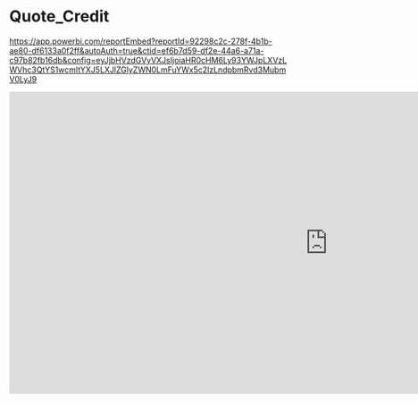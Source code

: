 # Quote_Credit

https://app.powerbi.com/reportEmbed?reportId=92298c2c-278f-4b1b-ae80-df6133a0f2ff&autoAuth=true&ctid=ef6b7d59-df2e-44a6-a71a-c97b82fb16db&config=eyJjbHVzdGVyVXJsIjoiaHR0cHM6Ly93YWJpLXVzLWVhc3QtYS1wcmltYXJ5LXJlZGlyZWN0LmFuYWx5c2lzLndpbmRvd3MubmV0LyJ9

<iframe title="Quote_Project_v01.01.D - Page 1" width="1140" height="541.25" src="https://app.powerbi.com/reportEmbed?reportId=92298c2c-278f-4b1b-ae80-df6133a0f2ff&autoAuth=true&ctid=ef6b7d59-df2e-44a6-a71a-c97b82fb16db&config=eyJjbHVzdGVyVXJsIjoiaHR0cHM6Ly93YWJpLXVzLWVhc3QtYS1wcmltYXJ5LXJlZGlyZWN0LmFuYWx5c2lzLndpbmRvd3MubmV0LyJ9" frameborder="0" allowFullScreen="true"></iframe>
